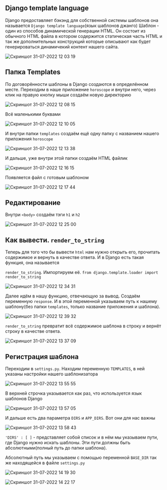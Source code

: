## Django template language
Django предоставляет бэкэнд для собственной системы шаблонов она называется `Django template language`(язык шаблонов джанго)
Шаблон - один из способов динамической генерации HTML. Он состоит из обычного HTML файла в котором содержится статическая часть HTML и так же дополнительных конструкций
которые описывают как будет генерироваться динамичекий контент нашего сайта.

![Скриншот 31-07-2022 12 03 19](https://user-images.githubusercontent.com/84935915/182018994-0f0ae735-5018-47d6-b960-8696ac625409.png)

## Папка Templates

По договорённости шаблоны в Django создаются в определённом месте. Переходим в наше приложение `horoscope` и внутри него, через клик на правую кнопку мыши создаём новую директорию

![Скриншот 31-07-2022 12 08 15](https://user-images.githubusercontent.com/84935915/182019172-9f3a30ed-26f8-4f81-9ecf-6a77355661a1.png)

Всё маленькими буквами

![Скриншот 31-07-2022 12 10 05](https://user-images.githubusercontent.com/84935915/182019244-4bff96cd-2c1e-4a3c-91ef-251917e53a8c.png)

И внутри папки `templates` создаём ещё одну папку с названием нашего приложения `horoscope`

![Скриншот 31-07-2022 12 13 38](https://user-images.githubusercontent.com/84935915/182019400-15fa646e-15f4-4543-97fc-eb19a0543acb.png)

И дальше, уже внутри этой папки создаём HTML файлик

![Скриншот 31-07-2022 12 16 15](https://user-images.githubusercontent.com/84935915/182019497-f7aa10da-9e5d-49af-a0f6-36846289835c.png)

Появляется файл с готовым шаблоном

![Скриншот 31-07-2022 12 17 44](https://user-images.githubusercontent.com/84935915/182019544-cdf2eb13-4b37-4144-87b4-51aa3a6dbd1f.png)

## Редактирование

Внутри `<body>` создаём тэги `h1` и `h2`

![Скриншот 31-07-2022 12 25 00](https://user-images.githubusercontent.com/84935915/182019808-56e5dc61-bbc7-46d5-80da-27d61ea5333a.png)

## Как вывести. `render_to_string`

Теперь для того что бы вывести `html` нам нужно открыть его, прочитать содержимое и вернуть в качестве ответа. И в Django есть такая функция, она называется 

`render_to_string`. Импортируем её. `from django.template.loader import render_to_string`

![Скриншот 31-07-2022 12 34 31](https://user-images.githubusercontent.com/84935915/182020197-f119de37-463b-4d89-9eea-65747628c2cd.png)

Далее идём в нашу функцию, отвечающую за вывод. Создаём переменную `response`. И в этой переменной указываем путь к нашему шаблону(без папки `templates`, только название приложения и шаблона).

![Скриншот 31-07-2022 12 39 32](https://user-images.githubusercontent.com/84935915/182020392-39ce9220-69fd-4d16-a23b-6cf7346fdaed.png)

`render_to_string` превратит всё содержимое шаблона в строку и вернёт строку в качестве ответа.

![Скриншот 31-07-2022 13 37 09](https://user-images.githubusercontent.com/84935915/182022239-59ebcd43-d717-4efd-878d-a0685376a5d8.png)

## Регистрация шаблона

Переходим в `settings.py`. Находим переменную `TEMPLATES`, в ней указаны настройки нашего шаблонизатора 

![Скриншот 31-07-2022 13 55 55](https://user-images.githubusercontent.com/84935915/182022832-d4918dd6-eeb9-4cf5-a631-eb61ae184c51.png)

В верхней строчка указывается как раз, что используется язык шаблонов Django

![Скриншот 31-07-2022 13 57 05](https://user-images.githubusercontent.com/84935915/182022880-d7993fa1-fe3b-47c6-9676-48c23b8561e1.png)

И дальше есть два параметра `DIRS` и `APP_DIRS`. Вот они для нас важны

![Скриншот 31-07-2022 13 58 43](https://user-images.githubusercontent.com/84935915/182022932-58bd871c-a705-4c40-8d89-7d67bc97d84b.png)

`'DIRS' : [ ]` - представляет собой список и в нём мы указываем пути, где Django нужно искать шаблоны. Эти пути должны быть абсолютными(полный путь до папки шаблона).

Абсолютный путь мы указываем с помощью переменной `BASE_DIR` так же находящейся в файле `settings.py`

![Скриншот 31-07-2022 14 19 30](https://user-images.githubusercontent.com/84935915/182023860-315ddd0a-1689-4b68-96f8-4e64ae0ca7e6.png)

![Скриншот 31-07-2022 14 22 17](https://user-images.githubusercontent.com/84935915/182023900-f0228283-03e4-4414-a31a-5f6e49939b70.png)




